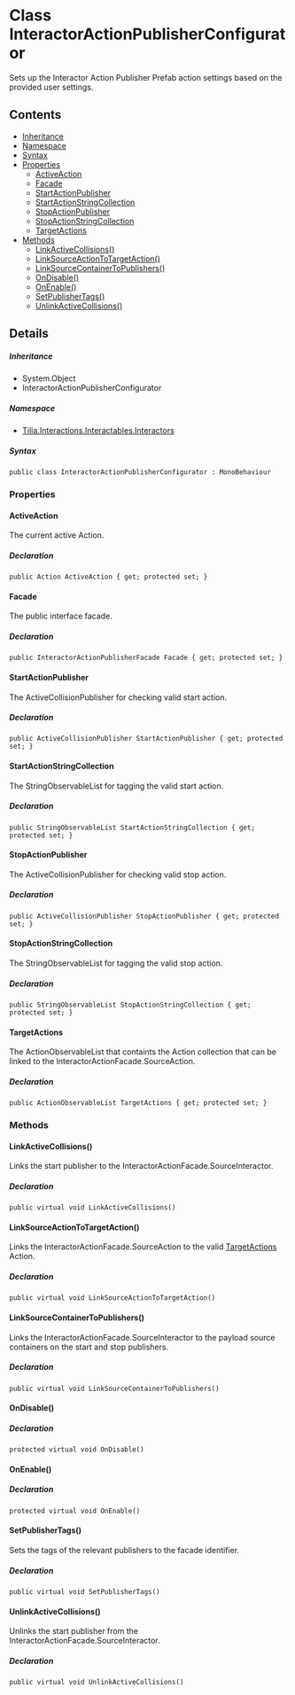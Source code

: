 # Class InteractorActionPublisherConfigurator

Sets up the Interactor Action Publisher Prefab action settings based on the provided user settings.

## Contents

* [Inheritance]
* [Namespace]
* [Syntax]
* [Properties]
  * [ActiveAction]
  * [Facade]
  * [StartActionPublisher]
  * [StartActionStringCollection]
  * [StopActionPublisher]
  * [StopActionStringCollection]
  * [TargetActions]
* [Methods]
  * [LinkActiveCollisions()]
  * [LinkSourceActionToTargetAction()]
  * [LinkSourceContainerToPublishers()]
  * [OnDisable()]
  * [OnEnable()]
  * [SetPublisherTags()]
  * [UnlinkActiveCollisions()]

## Details

##### Inheritance

* System.Object
* InteractorActionPublisherConfigurator

##### Namespace

* [Tilia.Interactions.Interactables.Interactors]

##### Syntax

```
public class InteractorActionPublisherConfigurator : MonoBehaviour
```

### Properties

#### ActiveAction

The current active Action.

##### Declaration

```
public Action ActiveAction { get; protected set; }
```

#### Facade

The public interface facade.

##### Declaration

```
public InteractorActionPublisherFacade Facade { get; protected set; }
```

#### StartActionPublisher

The ActiveCollisionPublisher for checking valid start action.

##### Declaration

```
public ActiveCollisionPublisher StartActionPublisher { get; protected set; }
```

#### StartActionStringCollection

The StringObservableList for tagging the valid start action.

##### Declaration

```
public StringObservableList StartActionStringCollection { get; protected set; }
```

#### StopActionPublisher

The ActiveCollisionPublisher for checking valid stop action.

##### Declaration

```
public ActiveCollisionPublisher StopActionPublisher { get; protected set; }
```

#### StopActionStringCollection

The StringObservableList for tagging the valid stop action.

##### Declaration

```
public StringObservableList StopActionStringCollection { get; protected set; }
```

#### TargetActions

The ActionObservableList that containts the Action collection that can be linked to the InteractorActionFacade.SourceAction.

##### Declaration

```
public ActionObservableList TargetActions { get; protected set; }
```

### Methods

#### LinkActiveCollisions()

Links the start publisher to the InteractorActionFacade.SourceInteractor.

##### Declaration

```
public virtual void LinkActiveCollisions()
```

#### LinkSourceActionToTargetAction()

Links the InteractorActionFacade.SourceAction to the valid [TargetActions] Action.

##### Declaration

```
public virtual void LinkSourceActionToTargetAction()
```

#### LinkSourceContainerToPublishers()

Links the InteractorActionFacade.SourceInteractor to the payload source containers on the start and stop publishers.

##### Declaration

```
public virtual void LinkSourceContainerToPublishers()
```

#### OnDisable()

##### Declaration

```
protected virtual void OnDisable()
```

#### OnEnable()

##### Declaration

```
protected virtual void OnEnable()
```

#### SetPublisherTags()

Sets the tags of the relevant publishers to the facade identifier.

##### Declaration

```
public virtual void SetPublisherTags()
```

#### UnlinkActiveCollisions()

Unlinks the start publisher from the InteractorActionFacade.SourceInteractor.

##### Declaration

```
public virtual void UnlinkActiveCollisions()
```

[Tilia.Interactions.Interactables.Interactors]: README.md
[InteractorActionPublisherFacade]: InteractorActionPublisherFacade.md
[TargetActions]: InteractorActionPublisherConfigurator.md#TargetActions
[Inheritance]: #Inheritance
[Namespace]: #Namespace
[Syntax]: #Syntax
[Properties]: #Properties
[ActiveAction]: #ActiveAction
[Facade]: #Facade
[StartActionPublisher]: #StartActionPublisher
[StartActionStringCollection]: #StartActionStringCollection
[StopActionPublisher]: #StopActionPublisher
[StopActionStringCollection]: #StopActionStringCollection
[TargetActions]: #TargetActions
[Methods]: #Methods
[LinkActiveCollisions()]: #LinkActiveCollisions
[LinkSourceActionToTargetAction()]: #LinkSourceActionToTargetAction
[LinkSourceContainerToPublishers()]: #LinkSourceContainerToPublishers
[OnDisable()]: #OnDisable
[OnEnable()]: #OnEnable
[SetPublisherTags()]: #SetPublisherTags
[UnlinkActiveCollisions()]: #UnlinkActiveCollisions
